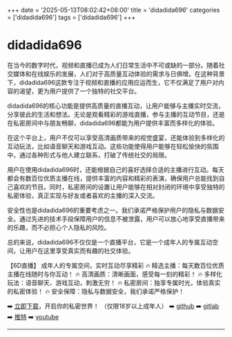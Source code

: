 +++
date = '2025-05-13T08:02:42+08:00'
title = 'didadida696'
categories = ['didadida696']
tags = ['didadida696']
+++

# didadida696

在当今的数字时代，视频和直播已成为人们日常生活中不可或缺的一部分。随着社交媒体和在线娱乐的发展，人们对于高质量互动体验的需求与日俱增。在这种背景下，didadida696这款专注于视频和直播的应用应运而生，它不仅满足了用户对内容的渴望，更为用户提供了一个独特的社交平台。

didadida696的核心功能是提供高质量的直播互动，让用户能够与主播实时交流，分享彼此的生活和想法。无论是观看精彩的游戏直播，参与主播的互动节目，还是在私密房间中与朋友畅聊，didadida696都能为用户提供丰富而多样化的体验。

在这个平台上，用户不仅可以享受高清画质带来的视觉盛宴，还能体验到多样化的互动玩法，比如语音聊天和游戏互动。这些功能使得用户能够在轻松愉快的氛围中，通过各种形式与他人建立联系，打破了传统社交的局限。

用户在使用didadida696时，还能根据自己的喜好选择合适的主播进行互动。每天都会有数百位优质主播在线，提供丰富的内容和精彩的表演，确保用户总能找到自己喜欢的节目。同时，私密房间的设置让用户能够在相对封闭的环境中享受独特的私密体验，真正实现与好友或者喜欢的主播的深入交流。

安全性也是didadida696的重要考虑之一。我们承诺严格保护用户的隐私与数据安全。通过先进的技术手段保障用户的信息不被泄露，用户可以放心地享受直播带来的乐趣，而不必担心个人隐私的风险。

总的来说，didadida696不仅仅是一个直播平台，它是一个成年人的专属互动空间，让用户在这里享受真实而有趣的社交体验。

【6D直播】
成年人的专属空间，实时互动尽享精彩
🔥 精选主播：每天数百位优质主播在线随时与你互动！
🔥 高清画质：清晰画面，感受每一刻的精彩！
🔥 多样化玩法：语音聊天、游戏互动，刺激无穷！
🔥 私密房间：独享专属时光，体验真实的私密体验！
🔥 安全保障：隐私与数据安全，我们承诺严格保护！

➡️ [立即下载](https://down123.s3.ap-east-1.amazonaws.com/index.html?channelCode=blog)，开启你的私密世界！ （仅限18岁以上成年人）
➡️ [github](https://aldult-live.github.io/)
➡️ [gitlab](https://seo-09598d.gitlab.io/)
➡️ [推特](https://x.com/wegame33)
➡️ [youtube](https://www.youtube.com/@6Dlive)

---
